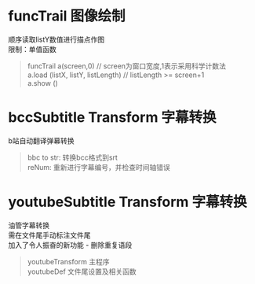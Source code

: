 # funcTrail 图像绘制
顺序读取listY数值进行描点作图\
限制：单值函数
> funcTrail a(screen,0) // screen为窗口宽度,1表示采用科学计数法\
> a.load (listX, listY, listLength) // listLength >= screen+1 \
> a.show ()
# bccSubtitle Transform 字幕转换
b站自动翻译弹幕转换
> bbc to str: 转换bcc格式到srt\
> reNum: 重新进行字幕编号，并检查时间轴错误
# youtubeSubtitle Transform 字幕转换
油管字幕转换\
需在文件尾手动标注文件尾\
加入了令人振奋的新功能 - 删除重复语段
> youtubeTransform 主程序\
> youtubeDef 文件尾设置及相关函数
